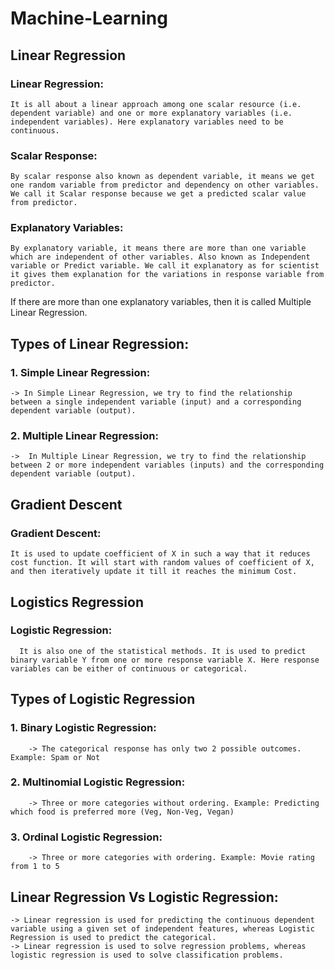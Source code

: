 # Machine-Learning

## Linear Regression
### Linear Regression: 
    It is all about a linear approach among one scalar resource (i.e. dependent variable) and one or more explanatory variables (i.e. independent variables). Here explanatory variables need to be continuous.

### Scalar Response: 
    By scalar response also known as dependent variable, it means we get one random variable from predictor and dependency on other variables. We call it Scalar response because we get a predicted scalar value from predictor.

### Explanatory Variables: 
    By explanatory variable, it means there are more than one variable which are independent of other variables. Also known as Independent variable or Predict variable. We call it explanatory as for scientist it gives them explanation for the variations in response variable from predictor.
If there are more than one explanatory variables, then it is called Multiple Linear Regression.

## Types of Linear Regression:

   ### 1. Simple Linear Regression: 
    -> In Simple Linear Regression, we try to find the relationship between a single independent variable (input) and a corresponding dependent variable (output).

   ### 2. Multiple Linear Regression:
    ->	In Multiple Linear Regression, we try to find the relationship between 2 or more independent variables (inputs) and the corresponding dependent variable (output). 

## Gradient Descent
### Gradient Descent: 
    It is used to update coefficient of X in such a way that it reduces cost function. It will start with random values of coefficient of X, and then iteratively update it till it reaches the minimum Cost.
 

## Logistics Regression
  ### Logistic Regression: 
      It is also one of the statistical methods. It is used to predict binary variable Y from one or more response variable X. Here response variables can be either of continuous or categorical.

## Types of Logistic Regression

   ### 1. Binary Logistic Regression: 
        -> The categorical response has only two 2 possible outcomes. Example: Spam or Not
   ### 2. Multinomial Logistic Regression:
        -> Three or more categories without ordering. Example: Predicting which food is preferred more (Veg, Non-Veg, Vegan)
   ### 3. Ordinal Logistic Regression:
        -> Three or more categories with ordering. Example: Movie rating from 1 to 5	
		
## Linear Regression Vs Logistic Regression:
  	-> Linear regression is used for predicting the continuous dependent variable using a given set of independent features, whereas Logistic Regression is used to predict the categorical. 
  	-> Linear regression is used to solve regression problems, whereas logistic regression is used to solve classification problems.
